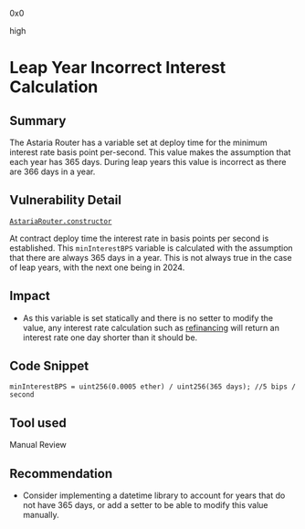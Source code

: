 0x0

high

# Leap Year Incorrect Interest Calculation

## Summary

The Astaria Router has a variable set at deploy time for the minimum interest rate basis point per-second. This value makes the assumption that each year has 365 days. During leap years this value is incorrect as there are 366 days in a year.

## Vulnerability Detail

[`AstariaRouter.constructor`](https://github.com/sherlock-audit/2022-10-astaria/blob/main/src/AstariaRouter.sol#L90)

At contract deploy time the interest rate in basis points per second is established. This `minInterestBPS` variable is calculated with the assumption that there are always 365 days in a year. This is not always true in the case of leap years, with the next one being in 2024.

## Impact

- As this variable is set statically and there is no setter to modify the value, any interest rate calculation such as [refinancing](https://github.com/sherlock-audit/2022-10-astaria/blob/main/src/AstariaRouter.sol#L482) will return an interest rate one day shorter than it should be.

## Code Snippet

```solidity
minInterestBPS = uint256(0.0005 ether) / uint256(365 days); //5 bips / second
```

## Tool used

Manual Review

## Recommendation

- Consider implementing a datetime library to account for years that do not have 365 days, or add a setter to be able to modify this value manually.
